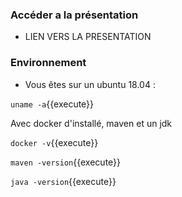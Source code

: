 ### Accéder a la présentation

- LIEN VERS LA PRESENTATION

### Environnement

- Vous êtes sur un ubuntu 18.04 : 

`
uname -a
`{{execute}}

Avec docker d'installé, maven et un jdk

`
docker -v
`{{execute}}

`
maven -version
`{{execute}}

`
java -version
`{{execute}}

